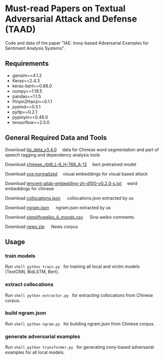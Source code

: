 # Must-read Papers on Textual Adversarial Attack and Defense (TAAD)

Code and data of the paper "IAE: Irony-based Adversarial Examples for Sentiment Analysis Systems".

## Requirements

- gensim==4.1.2
- Keras==2.4.3
- keras-bert==0.88.0
- numpy==1.19.5
- pandas==1.1.5
- Pinyin2Hanzi==0.1.1
- pyemd==0.5.1
- pyltp==0.2.1
- pypinyin==0.46.0
- tensorflow==2.5.0

## General Required Data and Tools

Download [ltp_data_v3.4.0](https://anonfiles.com/RcA8Ufc0y6/ltp_data_v3.4.0_zip)
&emsp;data for Chinese word segmentation and part of speech tagging and dependency analysis tools

Download [chinese_rbt6_L-6_H-768_A-12](https://anonfiles.com/9462U5c5y2/chinese_rbt6_L-6_H-768_A-12_zip)
&emsp;bert pretrained model

Download [vce.normalized](https://anonfiles.com/r949Uac0yc/vce_normalized)
&emsp;visual embeddings for visual based attack

Download [tencent-ailab-embedding-zh-d100-v0.2.0-s.txt](https://anonfiles.com/50I1Uac5y5/tencent-ailab-embedding-zh-d100-v0.2.0-s_txt)
&emsp;word embeddings for chinese

Download [collocations.json](https://anonfiles.com/XdK6V6c4y5/collocations_json)
&emsp; collocations.json extracted by us

Download [ngram.json](https://anonfiles.com/3eMbV3c0y3/ngram_json)
&emsp; ngram.json extracted by us

Download [simplifyweibo_4_moods.csv](https://anonfiles.com/paL6Vcc4yb/simplifyweibo_4_moods_csv)
&emsp; Sina weibo comments

Download [news.zip](https://anonfiles.com/d6P7V2c3ye/news_zip)
&emsp; News corpus

## Usage

### train models

Run
``shell python train.py
``
for training all local and victim models (TextCNN, BidLSTM, Bert).

### extract collocations

Run
``shell python extractor.py
``
for extracting collocations from Chinese corpus.

### build ngram.json

Run
``shell python ngram.py
``
for building ngram.json from Chinese corpus.

### generate adversarial examples

Run
``shell python transformer.py
``
for generating irony-based adversarial examples for all local models.




